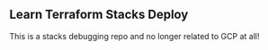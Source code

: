 ## Learn Terraform Stacks Deploy

This is a stacks debugging repo and no longer related to GCP at all!